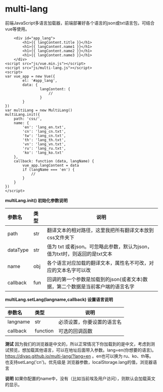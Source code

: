 # multi-lang
前端JavaScript多语言加载器，前端部署好各个语言的json或txt语言包，可结合vue等使用。


``` 
    <div id="app_lang">
        <h1>{{ langContent.title }}</h1>
        <h1>{{ langContent.name1 }}</h1>
        <h1>{{ langContent.name2 }}</h1>
        <h1>{{ langContent.name3 }}</h1>
    </div>
<script src="js/vue.min.js"></script>
<script src="js/multi-lang.js"></script>
<script>
var vue_app = new Vue({
        el: '#app_lang',
        data: {
                langContent: {
                    //
                }
        }
})
var multiLang = new MultiLang()
multiLang.init({
    path: 'css/',
    name: {
        'en': 'lang_en.txt',
        'cn': 'lang_cn.txt',
        'tw': 'lang_cn.txt',
        'th': 'lang_th.txt',
        'vn': 'lang_vn.txt',
        'ru': 'lang_ru.txt',
        'ko': 'lang_ko.txt'
    },
    callback: function (data, langName) {
        vue_app.langContent = data
        if (langName === 'en') {
            //
        }
    }
})
</script>
```

**multiLang.init() 初始化参数说明** 

|参数名|类型|说明|
|:-----   |:-----|-----                           |
|path     |str   |翻译文本的相对路径，这里我把所有翻译文本放到css文件夹下  |
|dataType |str   |值为 txt 或者json。可忽略此参数，默认为json，值为txt时，则返回的是txt文本  |
|name     |obj   |各个语言对应加载的翻译文本，属性名不可改，对应的文本名字可以改  |
|callback |fun   |回调的第一个参数是加载到的json(或者文本)数据，第二个数据是当前客户端的语言名字  |
 
 **multiLang.setLang(langname,callback) 设置语言说明** 
 
 |参数名|类型|说明|
|:-----   |:-----|-----                           |
|langname     |str   |必须设置，你要设置的语言名  |
|callback     |function   |可选的回调函数  |

 **测试**
 因为我们的浏览器是中文的，所以正常情况下你加载到的是中文，考虑到测试预览，想加载其他语言，可以在地址后面带入参数。lang=en(你想要的语言)。
 https://diyao.github.io/multi-lang/?lang=en 。en也可以换为 ru、ko、th等。
 也支持setLang('cn')。优先级是 浏览器参数，localStorage.lang的值，浏览器语言
 
  **说明**
如果你配置的name中，没有（比如当前埃及用户访问），则默认会加载英文的显示。
  
  
